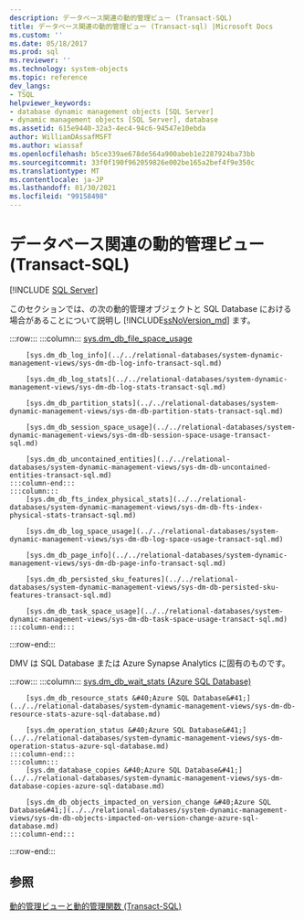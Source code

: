 ```yaml
---
description: データベース関連の動的管理ビュー (Transact-SQL)
title: データベース関連の動的管理ビュー (Transact-sql) |Microsoft Docs
ms.custom: ''
ms.date: 05/18/2017
ms.prod: sql
ms.reviewer: ''
ms.technology: system-objects
ms.topic: reference
dev_langs:
- TSQL
helpviewer_keywords:
- database dynamic management objects [SQL Server]
- dynamic management objects [SQL Server], database
ms.assetid: 615e9440-32a3-4ec4-94c6-94547e10ebda
author: WilliamDAssafMSFT
ms.author: wiassaf
ms.openlocfilehash: b5ce339ae678de564a900abeb1e2287924ba73bb
ms.sourcegitcommit: 33f0f190f962059826e002be165a2bef4f9e350c
ms.translationtype: MT
ms.contentlocale: ja-JP
ms.lasthandoff: 01/30/2021
ms.locfileid: "99158498"
---
```

# <a name="database-related-dynamic-management-views-transact-sql"></a>データベース関連の動的管理ビュー (Transact-SQL)
[!INCLUDE [SQL Server](../../includes/applies-to-version/sqlserver.md)]

  このセクションでは、の次の動的管理オブジェクトと SQL Database における場合があることについて説明し [!INCLUDE[ssNoVersion_md](../../includes/ssnoversion-md.md)] ます。  

:::row:::
    :::column:::
        [sys.dm_db_file_space_usage](../../relational-databases/system-dynamic-management-views/sys-dm-db-file-space-usage-transact-sql.md)

        [sys.dm_db_log_info](../../relational-databases/system-dynamic-management-views/sys-dm-db-log-info-transact-sql.md)

        [sys.dm_db_log_stats](../../relational-databases/system-dynamic-management-views/sys-dm-db-log-stats-transact-sql.md)

        [sys.dm_db_partition_stats](../../relational-databases/system-dynamic-management-views/sys-dm-db-partition-stats-transact-sql.md)

        [sys.dm_db_session_space_usage](../../relational-databases/system-dynamic-management-views/sys-dm-db-session-space-usage-transact-sql.md)

        [sys.dm_db_uncontained_entities](../../relational-databases/system-dynamic-management-views/sys-dm-db-uncontained-entities-transact-sql.md)
    :::column-end:::
    :::column:::
        [sys.dm_db_fts_index_physical_stats](../../relational-databases/system-dynamic-management-views/sys-dm-db-fts-index-physical-stats-transact-sql.md)

        [sys.dm_db_log_space_usage](../../relational-databases/system-dynamic-management-views/sys-dm-db-log-space-usage-transact-sql.md)

        [sys.dm_db_page_info](../../relational-databases/system-dynamic-management-views/sys-dm-db-page-info-transact-sql.md)

        [sys.dm_db_persisted_sku_features](../../relational-databases/system-dynamic-management-views/sys-dm-db-persisted-sku-features-transact-sql.md)

        [sys.dm_db_task_space_usage](../../relational-databases/system-dynamic-management-views/sys-dm-db-task-space-usage-transact-sql.md)
    :::column-end:::
:::row-end:::

DMV は SQL Database または Azure Synapse Analytics に固有のものです。   

:::row:::
    :::column:::
        [sys.dm_db_wait_stats &#40;Azure SQL Database&#41;](../../relational-databases/system-dynamic-management-views/sys-dm-db-wait-stats-azure-sql-database.md)

        [sys.dm_db_resource_stats &#40;Azure SQL Database&#41;](../../relational-databases/system-dynamic-management-views/sys-dm-db-resource-stats-azure-sql-database.md)

        [sys.dm_operation_status &#40;Azure SQL Database&#41;](../../relational-databases/system-dynamic-management-views/sys-dm-operation-status-azure-sql-database.md)
    :::column-end:::
    :::column:::
        [sys.dm_database_copies &#40;Azure SQL Database&#41;](../../relational-databases/system-dynamic-management-views/sys-dm-database-copies-azure-sql-database.md)

        [sys.dm_db_objects_impacted_on_version_change &#40;Azure SQL Database&#41;](../../relational-databases/system-dynamic-management-views/sys-dm-db-objects-impacted-on-version-change-azure-sql-database.md)
    :::column-end:::
:::row-end:::
  
## <a name="see-also"></a>参照  
 [動的管理ビューと動的管理関数 &#40;Transact-SQL&#41;](~/relational-databases/system-dynamic-management-views/system-dynamic-management-views.md)  
   
  

